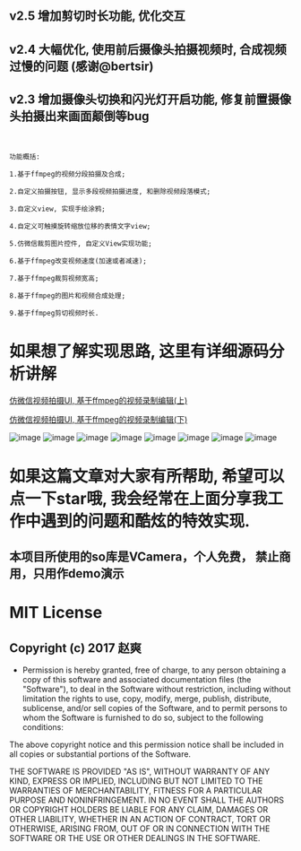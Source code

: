 ## v2.5 增加剪切时长功能, 优化交互
## v2.4 大幅优化, 使用前后摄像头拍摄视频时, 合成视频过慢的问题 (感谢@bertsir)
## v2.3 增加摄像头切换和闪光灯开启功能, 修复前置摄像头拍摄出来画面颠倒等bug
<br /> 

```
功能概括: 

1.基于ffmpeg的视频分段拍摄及合成;

2.自定义拍摄按钮, 显示多段视频拍摄进度, 和删除视频段落模式;

3.自定义view, 实现手绘涂鸦;

4.自定义可触摸旋转缩放位移的表情文字view;

5.仿微信裁剪图片控件, 自定义View实现功能;

6.基于ffmpeg改变视频速度(加速或者减速);

7.基于ffmpeg裁剪视频宽高;

8.基于ffmpeg的图片和视频合成处理;

9.基于ffmpeg剪切视频时长.
```

# 如果想了解实现思路, 这里有详细源码分析讲解

<a href="http://www.jianshu.com/p/5a173841a828" target="_blank">仿微信视频拍摄UI, 基于ffmpeg的视频录制编辑(上)</a>

<a href="http://www.jianshu.com/p/df568b7141c5" target="_blank">仿微信视频拍摄UI, 基于ffmpeg的视频录制编辑(下)</a>

![image](https://github.com/Zhaoss/WeiXinRecordedDemo/blob/master/%E8%BF%99%E6%98%AF%E7%AE%80%E4%B9%A6%E4%B8%8A%E7%AF%87%E7%9A%84%E6%BA%90%E7%A0%81,%E5%B8%AE%E5%8A%A9%E7%90%86%E8%A7%A3%E6%BA%90%E7%A0%81%E5%AE%9E%E7%8E%B0/Image/demo10.png?raw=true)
![image](https://github.com/Zhaoss/WeiXinRecordedDemo/blob/master/%E8%BF%99%E6%98%AF%E7%AE%80%E4%B9%A6%E4%B8%8A%E7%AF%87%E7%9A%84%E6%BA%90%E7%A0%81,%E5%B8%AE%E5%8A%A9%E7%90%86%E8%A7%A3%E6%BA%90%E7%A0%81%E5%AE%9E%E7%8E%B0/Image/demo1.png?raw=true)
![image](https://github.com/Zhaoss/WeiXinRecordedDemo/blob/master/%E8%BF%99%E6%98%AF%E7%AE%80%E4%B9%A6%E4%B8%8A%E7%AF%87%E7%9A%84%E6%BA%90%E7%A0%81,%E5%B8%AE%E5%8A%A9%E7%90%86%E8%A7%A3%E6%BA%90%E7%A0%81%E5%AE%9E%E7%8E%B0/Image/demo4.png?raw=true)
![image](https://github.com/Zhaoss/WeiXinRecordedDemo/blob/master/%E8%BF%99%E6%98%AF%E7%AE%80%E4%B9%A6%E4%B8%8A%E7%AF%87%E7%9A%84%E6%BA%90%E7%A0%81,%E5%B8%AE%E5%8A%A9%E7%90%86%E8%A7%A3%E6%BA%90%E7%A0%81%E5%AE%9E%E7%8E%B0/Image/demo5.png?raw=true)
![image](https://github.com/Zhaoss/WeiXinRecordedDemo/blob/master/%E8%BF%99%E6%98%AF%E7%AE%80%E4%B9%A6%E4%B8%8A%E7%AF%87%E7%9A%84%E6%BA%90%E7%A0%81,%E5%B8%AE%E5%8A%A9%E7%90%86%E8%A7%A3%E6%BA%90%E7%A0%81%E5%AE%9E%E7%8E%B0/Image/demo6.png?raw=true)
![image](https://github.com/Zhaoss/WeiXinRecordedDemo/blob/master/%E8%BF%99%E6%98%AF%E7%AE%80%E4%B9%A6%E4%B8%8A%E7%AF%87%E7%9A%84%E6%BA%90%E7%A0%81,%E5%B8%AE%E5%8A%A9%E7%90%86%E8%A7%A3%E6%BA%90%E7%A0%81%E5%AE%9E%E7%8E%B0/Image/demo3.png?raw=true)
![image](https://github.com/Zhaoss/WeiXinRecordedDemo/blob/master/%E8%BF%99%E6%98%AF%E7%AE%80%E4%B9%A6%E4%B8%8A%E7%AF%87%E7%9A%84%E6%BA%90%E7%A0%81,%E5%B8%AE%E5%8A%A9%E7%90%86%E8%A7%A3%E6%BA%90%E7%A0%81%E5%AE%9E%E7%8E%B0/Image/demo7.png?raw=true)
![image](https://github.com/Zhaoss/WeiXinRecordedDemo/blob/master/%E8%BF%99%E6%98%AF%E7%AE%80%E4%B9%A6%E4%B8%8A%E7%AF%87%E7%9A%84%E6%BA%90%E7%A0%81,%E5%B8%AE%E5%8A%A9%E7%90%86%E8%A7%A3%E6%BA%90%E7%A0%81%E5%AE%9E%E7%8E%B0/Image/demo8.png?raw=true)

# 如果这篇文章对大家有所帮助, 希望可以点一下star哦, 我会经常在上面分享我工作中遇到的问题和酷炫的特效实现.

## 本项目所使用的so库是VCamera，个人免费， 禁止商用，只用作demo演示

# MIT License
## Copyright (c) 2017 赵爽
* Permission is hereby granted, free of charge, to any person obtaining a copy
of this software and associated documentation files (the "Software"), to deal
in the Software without restriction, including without limitation the rights
to use, copy, modify, merge, publish, distribute, sublicense, and/or sell
copies of the Software, and to permit persons to whom the Software is
furnished to do so, subject to the following conditions:

The above copyright notice and this permission notice shall be included in all
copies or substantial portions of the Software.

THE SOFTWARE IS PROVIDED "AS IS", WITHOUT WARRANTY OF ANY KIND, EXPRESS OR
IMPLIED, INCLUDING BUT NOT LIMITED TO THE WARRANTIES OF MERCHANTABILITY,
FITNESS FOR A PARTICULAR PURPOSE AND NONINFRINGEMENT. IN NO EVENT SHALL THE
AUTHORS OR COPYRIGHT HOLDERS BE LIABLE FOR ANY CLAIM, DAMAGES OR OTHER
LIABILITY, WHETHER IN AN ACTION OF CONTRACT, TORT OR OTHERWISE, ARISING FROM,
OUT OF OR IN CONNECTION WITH THE SOFTWARE OR THE USE OR OTHER DEALINGS IN THE
SOFTWARE.
